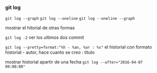 ### git log

`git log --graph`
`git log --oneline`
`git log --oneline --graph`

mostrar el hitorial de otras formas

`git log -2` ver los ultimos dos commit

`git log --pretty=format:"%h - %an, %ar : %s"` el historial con formato historial - autor, hace cuanto se creo : titulo

mostrar historial apartir de una fecha `git log --after="2016-04-07 00:00:00"`

